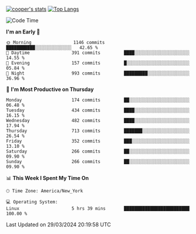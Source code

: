 [![cooper's stats](https://github-readme-stats-dwoluvhms-coopjz.vercel.app/api?username=coopjz&count_private=true)](https://github.com/coopjz/github-readme-stats)
[![Top Langs](https://github-readme-stats-dwoluvhms-coopjz.vercel.app/api/top-langs/?username=coopjz&count_private=true&langs_count=8&layout=compact)](https://github.com/coopjz/github-readme-stats)
<!--START_SECTION:waka-->
![Code Time](http://img.shields.io/badge/Code%20Time-7%20hrs%2037%20mins-blue)

**I'm an Early 🐤** 

```text
🌞 Morning                1146 commits        ███████████░░░░░░░░░░░░░░   42.65 % 
🌆 Daytime                391 commits         ████░░░░░░░░░░░░░░░░░░░░░   14.55 % 
🌃 Evening                157 commits         █░░░░░░░░░░░░░░░░░░░░░░░░   05.84 % 
🌙 Night                  993 commits         █████████░░░░░░░░░░░░░░░░   36.96 % 
```
📅 **I'm Most Productive on Thursday** 

```text
Monday                   174 commits         ██░░░░░░░░░░░░░░░░░░░░░░░   06.48 % 
Tuesday                  434 commits         ████░░░░░░░░░░░░░░░░░░░░░   16.15 % 
Wednesday                482 commits         ████░░░░░░░░░░░░░░░░░░░░░   17.94 % 
Thursday                 713 commits         ███████░░░░░░░░░░░░░░░░░░   26.54 % 
Friday                   352 commits         ███░░░░░░░░░░░░░░░░░░░░░░   13.10 % 
Saturday                 266 commits         ██░░░░░░░░░░░░░░░░░░░░░░░   09.90 % 
Sunday                   266 commits         ██░░░░░░░░░░░░░░░░░░░░░░░   09.90 % 
```


📊 **This Week I Spent My Time On** 

```text
🕑︎ Time Zone: America/New_York

💻 Operating System: 
Linux                    5 hrs 39 mins       █████████████████████████   100.00 % 
```


 Last Updated on 29/03/2024 20:19:58 UTC
<!--END_SECTION:waka-->

